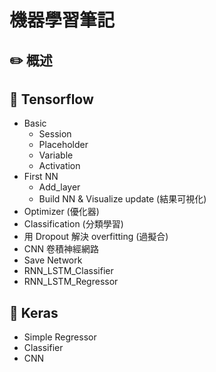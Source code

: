 # 機器學習筆記

## :pencil2: 概述

## :closed_book: Tensorflow
  + Basic
  	+ Session
  	+ Placeholder
  	+ Variable
  	+ Activation
  + First NN
  	+ Add_layer
  	+ Build NN & Visualize update (結果可視化)
  + Optimizer (優化器)
  + Classification (分類學習)
  + 用 Dropout 解決 overfitting (過擬合)
  + CNN 卷積神經網路
  + Save Network
  + RNN_LSTM_Classifier
  + RNN_LSTM_Regressor

## :green_book: Keras
  + Simple Regressor
  + Classifier
  + CNN